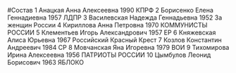 #Состав
1 Анацкая Анна Алексеевна 1990 КПРФ
2 Борисенко Елена Геннадиевна 1957 ЛДПР
3 Василевская Надежда Геннадьевна 1952 За женщин России
4 Кириллова Анна Петровна 1970 КОММУНИСТЫ РОССИИ
5 Клементьев Игорь Александрович 1957 ЕР
6 Княжевская Алиса Юрьевна 1967 Российский Красный Крест
7 Козлов Константин Андреевич 1984 СР
8 Мовчанская Яна Игоревна 1979 ВОИ
9 Тихомирова Ирина Алексеевна 1956 ПАТРИОТЫ РОССИИ
10 Цымбулов Леонид Борисович 1963 ЯБЛОКО
